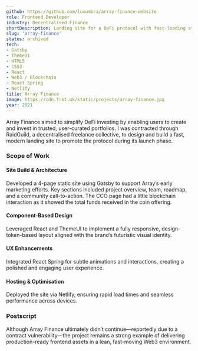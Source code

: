 ```yaml
---
github: https://github.com/luxumbra/array-finance-website
role: Frontend Developer
industry: Decentralised Finance
shortDescription: Landing site for a DeFi protocol with fast-loading static pages.
slug: 'array-finance'
status: archived
tech:
- Gatsby
- ThemeUI
- HTML5
- CSS3
- React
- Web3 / Blockchain
- React Spring
- Netlify
title: Array Finance
image: https://cdn.frst.uk/static/projects/array-finance.jpg
year: 2021
---
```


Array Finance aimed to simplify DeFi investing by enabling users to create and invest in trusted, user-curated portfolios. I was contracted through RaidGuild, a decentralised freelance collective, to design and build a fast, modern landing site to promote the protocol during its launch phase.

### Scope of Work

#### Site Build & Architecture
Developed a 4-page static site using Gatsby to support Array’s early marketing efforts. Key sections included project overview, team, roadmap, and a community call-to-action. The CCO page had a little blockchain interaction as it showed the total funds received in the coin offering.

#### Component-Based Design
Leveraged React and ThemeUI to implement a fully responsive, design-token-based layout aligned with the brand’s futuristic visual identity.

#### UX Enhancements
Integrated React Spring for subtle animations and interactions, creating a polished and engaging user experience.

#### Hosting & Optimisation
Deployed the site via Netlify, ensuring rapid load times and seamless performance across devices.

### Postscript
Although Array Finance ultimately didn’t continue—reportedly due to a contract vulnerability—the project remains a strong example of delivering production-ready frontend assets in a lean, fast-moving Web3 environment.

